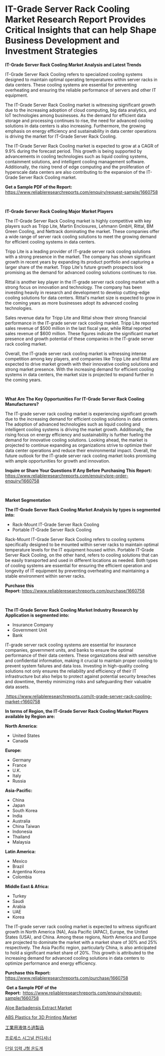 <p><h1>IT-Grade Server Rack Cooling Market Research Report Provides Critical Insights that can help Shape Business Development and Investment Strategies</h1></p><p><strong>IT-Grade Server Rack Cooling Market Analysis and Latest Trends</strong></p>
<p><p>IT-Grade Server Rack Cooling refers to specialized cooling systems designed to maintain optimal operating temperatures within server racks in data centers. These cooling systems are essential for preventing overheating and ensuring the reliable performance of servers and other IT equipment.</p><p>The IT-Grade Server Rack Cooling market is witnessing significant growth due to the increasing adoption of cloud computing, big data analytics, and IoT technologies among businesses. As the demand for efficient data storage and processing continues to rise, the need for advanced cooling solutions in data centers is also increasing. Furthermore, the growing emphasis on energy efficiency and sustainability in data center operations is driving the market for IT-Grade Server Rack Cooling.</p><p>The IT-Grade Server Rack Cooling market is expected to grow at a CAGR of 9.9% during the forecast period. This growth is being supported by advancements in cooling technologies such as liquid cooling systems, containment solutions, and intelligent cooling management software. Additionally, the rising trend of edge computing and the proliferation of hyperscale data centers are also contributing to the expansion of the IT-Grade Server Rack Cooling market.</p></p>
<p><strong>Get a Sample PDF of the Report:&nbsp;</strong> <a href="https://www.reliableresearchreports.com/enquiry/request-sample/1660758">https://www.reliableresearchreports.com/enquiry/request-sample/1660758</a></p>
<p>&nbsp;</p>
<p><strong>IT-Grade Server Rack Cooling Major Market Players</strong></p>
<p><p>The IT-Grade Server Rack Cooling market is highly competitive with key players such as Tripp Lite, Martin Enclosures, Lehmann GmbH, Rittal, BM Green Cooling, and Nettrack dominating the market. These companies offer a wide range of server rack cooling solutions to meet the growing demand for efficient cooling systems in data centers.</p><p>Tripp Lite is a leading provider of IT-grade server rack cooling solutions with a strong presence in the market. The company has shown significant growth in recent years by expanding its product portfolio and capturing a larger share of the market. Tripp Lite's future growth prospects look promising as the demand for advanced cooling solutions continues to rise.</p><p>Rittal is another key player in the IT-grade server rack cooling market with a strong focus on innovation and technology. The company has been investing heavily in research and development to develop cutting-edge cooling solutions for data centers. Rittal's market size is expected to grow in the coming years as more businesses adopt its advanced cooling technologies.</p><p>Sales revenue data for Tripp Lite and Rittal show their strong financial performance in the IT-grade server rack cooling market. Tripp Lite reported sales revenue of $500 million in the last fiscal year, while Rittal reported sales revenue of $600 million. These figures indicate the significant market presence and growth potential of these companies in the IT-grade server rack cooling market.</p><p>Overall, the IT-grade server rack cooling market is witnessing intense competition among key players, and companies like Tripp Lite and Rittal are expected to drive market growth with their innovative cooling solutions and strong market presence. With the increasing demand for efficient cooling systems in data centers, the market size is projected to expand further in the coming years.</p></p>
<p>&nbsp;</p>
<p><strong>What Are The Key Opportunities For IT-Grade Server Rack Cooling Manufacturers?</strong></p>
<p><p>The IT-grade server rack cooling market is experiencing significant growth due to the increasing demand for efficient cooling solutions in data centers. The adoption of advanced technologies such as liquid cooling and intelligent cooling systems is driving the market growth. Additionally, the rising focus on energy efficiency and sustainability is further fueling the demand for innovative cooling solutions. Looking ahead, the market is projected to continue expanding as organizations strive to optimize their data center operations and reduce their environmental impact. Overall, the future outlook for the IT-grade server rack cooling market looks promising with ample opportunities for growth and innovation.</p></p>
<p><strong>Inquire or Share Your Questions If Any Before Purchasing This Report:</strong> <a href="https://www.reliableresearchreports.com/enquiry/pre-order-enquiry/1660758">https://www.reliableresearchreports.com/enquiry/pre-order-enquiry/1660758</a></p>
<p>&nbsp;</p>
<p><strong>Market Segmentation</strong></p>
<p><strong>The IT-Grade Server Rack Cooling Market Analysis by types is segmented into:</strong></p>
<p><ul><li>Rack-Mount IT-Grade Server Rack Cooling</li><li>Portable IT-Grade Server Rack Cooling</li></ul></p>
<p><p>Rack-Mount IT-Grade Server Rack Cooling refers to cooling systems specifically designed to be mounted within server racks to maintain optimal temperature levels for the IT equipment housed within. Portable IT-Grade Server Rack Cooling, on the other hand, refers to cooling solutions that can be easily transported and used in different locations as needed. Both types of cooling systems are essential for ensuring the efficient operation and longevity of IT equipment by preventing overheating and maintaining a stable environment within server racks.</p></p>
<p><strong>Purchase this Report:&nbsp;</strong><a href="https://www.reliableresearchreports.com/purchase/1660758">https://www.reliableresearchreports.com/purchase/1660758</a></p>
<p>&nbsp;</p>
<p><strong>The IT-Grade Server Rack Cooling Market Industry Research by Application is segmented into:</strong></p>
<p><ul><li>Insurance Company</li><li>Government Unit</li><li>Bank</li></ul></p>
<p><p>IT-grade server rack cooling systems are essential for insurance companies, government units, and banks to ensure the optimal performance of their data centers. These organizations deal with sensitive and confidential information, making it crucial to maintain proper cooling to prevent system failures and data loss. Investing in high-quality cooling solutions not only ensures the reliability and efficiency of their IT infrastructure but also helps to protect against potential security breaches and downtime, thereby minimizing risks and safeguarding their valuable data assets.</p></p>
<p><a href="https://www.reliableresearchreports.com/it-grade-server-rack-cooling-market-r1660758">&nbsp;https://www.reliableresearchreports.com/it-grade-server-rack-cooling-market-r1660758</a></p>
<p><strong>In terms of Region, the IT-Grade Server Rack Cooling Market Players available by Region are:</strong></p>
<p>
    <p> <strong> North America: </strong>
        <ul>
            <li>United States</li>
            <li>Canada</li>
        </ul>
        </p> 
    <p> <strong> Europe: </strong>
        <ul>
            <li>Germany</li>
            <li>France</li>
            <li>U.K.</li>
            <li>Italy</li>
            <li>Russia</li>
        </ul>
        </p> 
    <p> <strong> Asia-Pacific: </strong>
        <ul>
            <li>China</li>
            <li>Japan</li>
            <li>South Korea</li>
            <li>India</li>
            <li>Australia</li>
            <li>China Taiwan</li>
            <li>Indonesia</li>
            <li>Thailand</li>
            <li>Malaysia</li>
        </ul>
        </p> 
    <p> <strong> Latin America: </strong>
        <ul>
            <li>Mexico</li>
            <li>Brazil</li>
            <li>Argentina Korea</li>
            <li>Colombia</li>
        </ul>
        </p> 
    <p> <strong> Middle East & Africa: </strong>
        <ul>
            <li>Turkey</li>
            <li>Saudi</li>
            <li>Arabia</li>
            <li>UAE</li>
            <li>Korea</li>
        </ul>
    </p>
    </p>
<p><p>The IT-grade server rack cooling market is expected to witness significant growth in North America (NA), Asia Pacific (APAC), Europe, the United States (USA), and China. Among these regions, North America and Europe are projected to dominate the market with a market share of 30% and 25% respectively. The Asia Pacific region, particularly China, is also anticipated to hold a significant market share of 20%. This growth is attributed to the increasing demand for advanced cooling solutions in data centers to optimize performance and energy efficiency.</p></p>
<p><strong>Purchase this Report: </strong><a href="https://www.reliableresearchreports.com/purchase/1660758">https://www.reliableresearchreports.com/purchase/1660758</a></p>
<p>&nbsp;<strong>Get a Sample PDF of the Report:&nbsp;&nbsp;</strong><a href="https://www.reliableresearchreports.com/enquiry/request-sample/1660758">https://www.reliableresearchreports.com/enquiry/request-sample/1660758</a></p>
<p><strong></strong></p>
<p><p><a href="https://github.com/amapolalg/Market-Research-Report-List-1/blob/main/aloe-barbadensis-extract-market.md">Aloe Barbadensis Extract Market</a></p><p><a href="https://github.com/LibbySpencer2018/Market-Research-Report-List-1/blob/main/abs-plastics-for-3d-printing-market.md">ABS Plastics for 3D Printing Market</a></p><p><a href="https://medium.com/@novabrown3922024/%E7%94%A3%E6%A5%AD%E7%94%A8%E6%B6%B2%E4%BD%93%E3%82%8D%E9%81%8E%E8%A3%BD%E5%93%81%E3%81%AE%E5%B8%82%E5%A0%B4%E3%82%B7%E3%82%A7%E3%82%A2%E3%81%A8%E6%96%B0%E3%81%97%E3%81%84%E3%83%88%E3%83%AC%E3%83%B3%E3%83%89%E3%81%AE%E5%88%86%E6%9E%90-%E3%81%9D%E3%81%AE%E3%82%BF%E3%82%A4%E3%83%97-%E5%BF%9C%E7%94%A8-%E3%82%A8%E3%83%B3%E3%83%89%E3%83%A6%E3%83%BC%E3%82%B9%E3%81%AB%E3%82%88%E3%82%8B%E4%BA%88%E6%B8%AC-%E6%9C%9F%E9%96%93%E3%81%AF2024%E5%B9%B4%E3%81%8B%E3%82%892031%E5%B9%B4%E3%81%BE%E3%81%A7-132acf51c00e">工業用液体ろ過製品</a></p><p><a href="https://medium.com/@ethawolf/%ED%94%84%EB%A1%9C%EC%84%B8%EC%8A%A4-%EC%8B%A0%ED%98%B8-%EC%A1%B0%EA%B1%B4%EA%B8%B0-%EC%8B%9C%EC%9E%A5-%ED%8A%B8%EB%A0%8C%EB%93%9C-%EB%B0%8F-%EB%B6%84%EC%84%9D-%EB%AF%B8%EB%9E%98-%EC%84%B1%EC%9E%A5%EC%9D%84-%EC%9C%84%ED%95%9C-%EA%B8%B0%ED%9A%8C%EC%99%80-%EB%8F%84%EC%A0%84-2024-2031-c097123f8e58">프로세스 시그널 컨디셔너</a></p><p><a href="https://medium.com/@frankfurter67567/2024%EB%85%84%EB%B6%80%ED%84%B0-2031%EB%85%84%EA%B9%8C%EC%A7%80%EC%9D%98-%EC%8B%B1%EA%B8%80-%EC%9D%B8%ED%92%8B-j%ED%98%95-%EC%98%A8%EB%8F%84%EA%B3%84-%EC%8B%9C%EC%9E%A5-%EC%84%B1%EC%9E%A5-%EC%A0%84%EB%A7%9D%EC%9D%80-%EC%97%B0%ED%8F%89%EA%B7%A0%EC%84%B1%EC%9E%A5%EC%9C%A8-cagr-%EB%A1%9C-%EC%98%88%EC%B8%A1%EB%90%98%EB%A9%B0-%EC%8B%9C%EC%9E%A5%EC%9D%98-%EB%8F%99%ED%96%A5-%EB%B6%84%EC%84%9D%EC%9D%80-%EC%9D%91%EC%9A%A9%EB%B6%84%EC%95%BC-%EC%A7%80%EC%97%AD%EC%A0%81-%EC%A0%84%EB%A7%9D-%EB%B0%8F-%EC%88%98%EC%9D%B5%EC%9D%84-%EC%A4%91%EC%A0%90%EC%9C%BC%EB%A1%9C-cf910c4d7a64">단일 입력 J형 온도계</a></p></p>